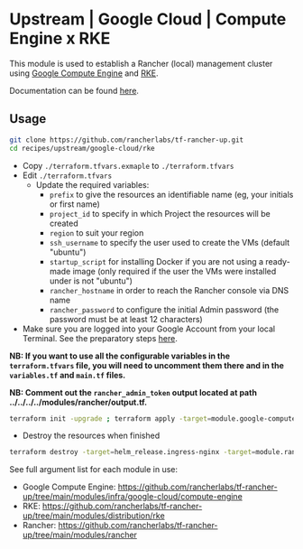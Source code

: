# Upstream | Google Cloud | Compute Engine x RKE

This module is used to establish a Rancher (local) management cluster using [Google Compute Engine](https://cloud.google.com/compute?hl=en) and [RKE](https://rke.docs.rancher.com/).

Documentation can be found [here](./docs.md).

## Usage

```bash
git clone https://github.com/rancherlabs/tf-rancher-up.git
cd recipes/upstream/google-cloud/rke
```

- Copy `./terraform.tfvars.exmaple` to `./terraform.tfvars`
- Edit `./terraform.tfvars`
  - Update the required variables:
    -  `prefix` to give the resources an identifiable name (eg, your initials or first name)
    -  `project_id` to specify in which Project the resources will be created
    -  `region` to suit your region
    -  `ssh_username` to specify the user used to create the VMs (default "ubuntu")
    -  `startup_script` for installing Docker if you are not using a ready-made image (only required if the user the VMs were installed under is not "ubuntu")
    -  `rancher_hostname` in order to reach the Rancher console via DNS name
    -  `rancher_password` to configure the initial Admin password (the password must be at least 12 characters)
- Make sure you are logged into your Google Account from your local Terminal. See the preparatory steps [here](../../../../modules/infra/google-cloud/README.md).

**NB: If you want to use all the configurable variables in the `terraform.tfvars` file, you will need to uncomment them there and in the `variables.tf` and `main.tf` files.**

**NB: Comment out the `rancher_admin_token` output located at path ../../../../modules/rancher/output.tf.**

```bash
terraform init -upgrade ; terraform apply -target=module.google-compute-engine-upstream-cluster.tls_private_key.ssh_private_key -target=module.google-compute-engine-upstream-cluster.local_file.private_key_pem -target=module.google-compute-engine-upstream-cluster.local_file.public_key_pem -auto-approve ; terraform apply -target=module.google-compute-engine-upstream-cluster -target=helm_release.ingress-nginx -target=module.rke -auto-approve ; terraform state rm module.rke.local_file.kube_config_yaml ; terraform apply -auto-approve
```

- Destroy the resources when finished
```bash
terraform destroy -target=helm_release.ingress-nginx -target=module.rancher_install -auto-approve ; terraform destroy -auto-approve
```

See full argument list for each module in use:
  - Google Compute Engine: https://github.com/rancherlabs/tf-rancher-up/tree/main/modules/infra/google-cloud/compute-engine
  - RKE: https://github.com/rancherlabs/tf-rancher-up/tree/main/modules/distribution/rke
  - Rancher: https://github.com/rancherlabs/tf-rancher-up/tree/main/modules/rancher
